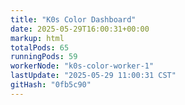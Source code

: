 ```yaml
---
title: "K0s Color Dashboard"
date: 2025-05-29T16:00:31+00:00
markup: html
totalPods: 65
runningPods: 59
workerNode: "k0s-color-worker-1"
lastUpdate: "2025-05-29 11:00:31 CST"
gitHash: "0fb5c90"
---
```


<!-- This content is dynamically updated by the CronJob -->
<!-- The dashboard UI is rendered by Hugo templates and CSS/JS files -->
